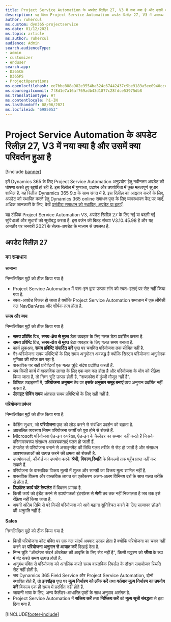 ```yaml
---
title: Project Service Automation के अपडेट रिलीज़ 27, V3 में नया क्या है और उसमें क्या परिवर्तन हुआ है
description: यह विषय Project Service Automation अपडेट रिलीज़ 27, V3 में उपलब्ध सुविधाओं और सुधारों को सूचीबद्ध करता है.
author: ruhercul
ms.custom: dyn365-projectservice
ms.date: 01/12/2021
ms.topic: article
ms.author: ruhercul
audience: Admin
search.audienceType:
- admin
- customizer
- enduser
search.app:
- D365CE
- D365PS
- ProjectOperations
ms.openlocfilehash: ee7bbe888a982e3554ba524c67442437c9be9183a5ee0940ccc3261b4a4992e7
ms.sourcegitcommit: 7f8d1e7a16af769adb43d1877c28fdce53975db8
ms.translationtype: HT
ms.contentlocale: hi-IN
ms.lasthandoff: 08/06/2021
ms.locfileid: "6985053"
---
```

# <a name="whats-new-or-changed-in-project-service-automation-update-release-27-v3"></a>Project Service Automation के अपडेट रिलीज़ 27, V3 में नया क्या है और उसमें क्या परिवर्तन हुआ है

[!include [banner](../includes/psa-now-project-operations.md)]

हमें Dynamics 365 के लिए Project Service Automation अनुप्रयोग हेतु नवीनतम अपडेट की घोषणा करते हुए खुशी हो रही है. इस रिलीज़ में गुणवत्ता, प्रदर्शन और उपयोगिता में कुछ महत्वपूर्ण सुधार शामिल हैं. यह रिलीज़ Dynamics 365 9.x के साथ संगत में है. इस रिलीज़ का अद्यतन करने के लिए, अपडेट को स्थापित करने हेतु Dynamics 365 online समाधन पृष्ठ के लिए व्यवस्थापन केंद्र पर जाएँ. अधिक जानकारी के लिए, देखें [पसंदीदा समाधान को स्थापित, अपडेट या हटाएँ](/power-platform/admin/install-remove-preferred-solution).

यह टॉपिक Project Service Automation V3, अपडेट रिलीज़ 27 के लिए नई या बदली गई सुविधाओं और सुधारों को सूचीबद्ध करता है. इस वर्ज़न की बिल्ड संख्या V3.10.45.98 है और यह आमतौर पर जनवरी 2021 के सेल्फ-अपडेट के माध्यम से उपलब्ध है.

## <a name="update-release-27"></a>अपडेट रिलीज़ 27

### <a name="bug-fixes"></a>बग समाधान

**सामान्‍य**

निम्नलिखित मुद्दों को ठीक किया गया है:

- Project Service Automation में प्लग-इन द्वारा उत्पन्न लॉग को स्वतः-हटाएं पर सेट नहीं किया गया है.
- स्वतः-अपग्रेड विफल हो जाता है क्योंकि Project Service Automation समाधान में एक लीगेसी नल NavBarArea और शीर्षक तत्व होता है.

**समय और व्यय**

निम्नलिखित मुद्दों को ठीक किया गया है:

- **समय प्रविष्टि** ग्रिड, **समय-क्षेत्र से मुक्त** डेटा व्यवहार के लिए गलत डेटा प्रदर्शित करता है.
- **समय प्रविष्टि** ग्रिड, **समय-क्षेत्र से मुक्त** डेटा व्यवहार के लिए गलत समय बनाता है.
- कार्य लुकअप, **समय प्रविष्टि संपादित करें** पृष्ठ पर चयनित परियोजना तक सीमित नहीं है.
- गैर-परियोजना समय प्रविष्टियों के लिए समय अनुमोदन अवरुद्ध है क्योंकि सिस्टम परियोजना अनुमोदक भूमिका की खोज कर रहा है.
- वास्तविक पर सही प्रविष्टियाँ एक गलत त्रुटि संदेश प्रदर्शित करती हैं.
- जब किसी कार्य में वास्तविक लागत के लिए एक मान नल होता है और परियोजना के योग को रीफ़्रेश किया जाता है, तो निम्न त्रुटि उत्पन्न होती है, "शब्दकोश में कुंजी मौजूद नहीं है".
- विशिष्ट उदाहरणों में, **परियोजना अनुमान** टैब पर **इसके अनुसार समूह बनाएं** व्यय अनुमान प्रदर्शित नहीं करता है.
- **डेलाइट सेविंग समय** अंतराल समय प्रविष्टियों के लिए सही नहीं है.

**परियोजना प्रबंधन**

निम्नलिखित मुद्दों को ठीक किया गया है:

- कैशिंग सुधार, जो **परियोजना** पृष्ठ को लोड करने से संबंधित प्रदर्शन को बढ़ाता है.
- अप्रचलित व्यवसाय नियम परियोजना कार्यों को पूरा होने से रोकते हैं.
- Microsoft परियोजना ऐड-इन रूपरेखा, ऐड-इन के कैलेंडर का सम्मान नहीं करते हैं जिसके परिणामस्वरूप संसाधन आवश्यकताएं गलत हो जाती हैं.
- टेम्पलेट से परियोजना बनाने से असाइनमेंट की तिथि गलत तरीके से सेट हो जाती है और संसाधन आवश्यकताओं को उत्पन्न करने की क्षमता को रोकती है.
- उपयोगकर्ता, कीबोर्ड का उपयोग करके **श्रेणी**, **विवरण**,**स्थिति** के विकल्पों तक पहुँच प्राप्त नहीं कर सकते हैं.
- परियोजना के वास्तविक विक्रय मूल्यों में शुल्क और सामग्री का विक्रय मूल्य शामिल नहीं है.
- वास्तविक विक्रय और वास्तविक लागत का एकीकरण अलग-अलग विनिमय दरों के साथ गलत तरीके से होता है.
- **डिफ़ॉल्ट कार्य घंटे टेम्पलेट** में विवरण भ्रामक है.
- किसी कार्य को इंडेंट करने से उपयोगकर्ता इंटरफ़ेस से **श्रेणी** तब तक नहीं निकालता है जब तक इसे रीफ़्रेश नहीं किया जाता है.
- अपनी अंतिम तिथि से परे किसी परियोजना को आगे बढ़ाना सुनिश्चित करने के लिए सत्यापन छोड़ने की अनुमति नहीं है.

**Sales**

निम्नलिखित मुद्दों को ठीक किया गया है:

- किसी परियोजना कोट पंक्ति पर एक नल संदर्भ अपवाद उत्पन्न होता है क्योंकि परियोजना का चयन नहीं करने पर **परियोजना अनुमान से आयात करें** दिखाई देता है.
- निम्न त्रुटि "ऑब्जेक्ट संदर्भ ऑब्जेक्ट की आवृत्ति के लिए सेट नहीं है", किसी उद्धरण को **जीता** के रूप में बंद करते समय उत्पन्न होती है.
- अनुबंध पंक्ति से परियोजना को अनलिंक करते समय वास्तविक रिवर्सल के दौरान समायोजन स्थिति सेट नहीं होती है.
- जब Dynamics 365 Field Service और Project Service Automation, दोनों स्थापित होते हैं, तो **इनवॉइस** पृष्ठ पर **मूल्य निर्धारण को लॉक करें** तथा **वर्तमान मूल्य निर्धारण का उपयोग करें** विकल्प एक ही समय में प्रदर्शित नहीं होते हैं.
- जापानी भाषा के लिए, अन्य कैलेंडर-आधारित पृष्ठों के साथ अनुवाद असंगत है.
- Project Service Automation में **सक्रिय करें** तथा **निष्क्रिय करें** को **मूल्य सूची संबद्धता** से हटा दिया गया है.


[!INCLUDE[footer-include](../includes/footer-banner.md)]